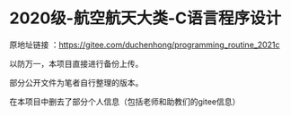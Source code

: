 # 2020级-航空航天大类-C语言程序设计

原地址链接 ：https://gitee.com/duchenhong/programming_routine_2021c

以防万一，本项目直接进行备份上传。

部分公开文件为笔者自行整理的版本。

在本项目中删去了部分个人信息（包括老师和助教们的gitee信息）

